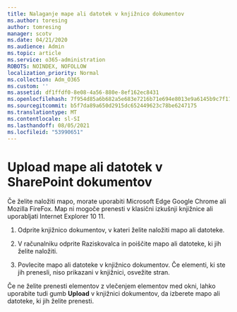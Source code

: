 ```yaml
---
title: Nalaganje mape ali datotek v knjižnico dokumentov
ms.author: toresing
author: tomresing
manager: scotv
ms.date: 04/21/2020
ms.audience: Admin
ms.topic: article
ms.service: o365-administration
ROBOTS: NOINDEX, NOFOLLOW
localization_priority: Normal
ms.collection: Adm_O365
ms.custom: ''
ms.assetid: df1ffdf0-8e08-4a56-880e-8ef162ec8431
ms.openlocfilehash: 7f954d85a6b682a5e683e7216b71e694e8013e9a6145b9c7f119d3b2a5b78965
ms.sourcegitcommit: b5f7da89a650d2915dc652449623c78be6247175
ms.translationtype: MT
ms.contentlocale: sl-SI
ms.lasthandoff: 08/05/2021
ms.locfileid: "53990651"
---
```

# <a name="upload-a-folder-or-files-to-a-sharepoint-document-library"></a>Upload mape ali datotek v SharePoint dokumentov

Če želite naložiti mapo, morate uporabiti Microsoft Edge Google Chrome ali Mozilla FireFox. Map ni mogoče prenesti v klasični izkušnji knjižnice ali uporabljati Internet Explorer 10 11.
  
1. Odprite knjižnico dokumentov, v kateri želite naložiti mapo ali datoteke.
    
2. V računalniku odprite Raziskovalca in poiščite mapo ali datoteke, ki jih želite naložiti.
    
3. Povlecite mapo ali datoteke v knjižnico dokumentov. Če elementi, ki ste jih prenesli, niso prikazani v knjižnici, osvežite stran. 
    
Če ne želite prenesti elementov z vlečenjem elementov med okni, lahko uporabite tudi gumb **Upload** v knjižnici dokumentov, da izberete mapo ali datoteke, ki jih želite prenesti. 
  

